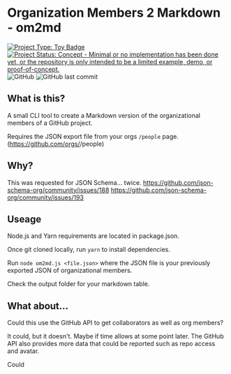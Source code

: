 # Organization Members 2 Markdown - om2md
[![Project Type: Toy Badge](https://img.shields.io/badge/project%20type-toy-blue)](https://project-types.github.io/#toy)
[![Project Status: Concept - Minimal or no implementation has been done yet, or the repository is only intended to be a limited example, demo, or proof-of-concept.](https://www.repostatus.org/badges/latest/concept.svg)](https://www.repostatus.org/#concept)
![GitHub](https://img.shields.io/github/license/relequestual/om2md)
![GitHub last commit](https://img.shields.io/github/last-commit/relequestual/om2md)

## What is this?
A small CLI tool to create a Markdown version of the organizational members of a GitHub project.

Requires the JSON export file from your orgs `/people` page.
(https://github.com/orgs/<ORG NAME>/people)

## Why?

This was requested for JSON Schema... twice.
https://github.com/json-schema-org/community/issues/188
https://github.com/json-schema-org/community/issues/193

## Useage

Node.js and Yarn requirements are located in package.json.

Once git cloned locally, run `yarn` to install dependencies.

Run `node om2md.js <file.json>` where the JSON file is your previously exported JSON of organizational members.

Check the output folder for your markdown table.

## What about...

Could this use the GitHub API to get collaborators as well as org members?

It could, but it doesn't. Maybe if time allows at some point later.
The GitHub API also provides more data that could be reported such as repo access and avatar.

Could
